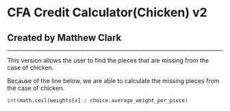 # CFA Credit Calculator(Chicken) v2
## Created by Matthew Clark
---
This version allows the user to find the pieces that are missing from the case of chicken. 

Because of the line below, we are able to calculate the missing pieces from the case of chicken.

```python
int(math.ceil(weights[x] / choice.average_weight_per_piece)
```